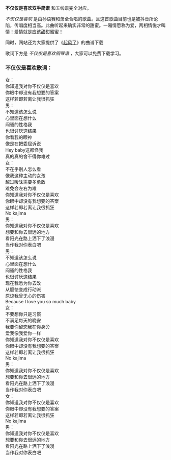 

**不仅仅是喜欢双手简谱** 和五线谱完全对应。

_不仅仅是喜欢_
是由孙语赛和萧全合唱的歌曲。且这首歌曲目前也是被抖音所沦陷，传唱度相当高。此曲听起来确实非常的甜蜜。一厢情愿称为爱，两相情悦才叫情！爱情就是应该甜甜蜜蜜！

同时，网站还为大家提供了《[起风了](Music-8941-起风了-ヤキモチ.html "起风了")》的曲谱下载

歌词下方是 _不仅仅是喜欢钢琴谱_ ，大家可以免费下载学习。

### 不仅仅是喜欢歌词：

女：  
你知道我对你不仅仅是喜欢  
你眼中却没有我想要的答案  
这样若即若离让我很抓狂  
男：  
不知道该怎么说  
心里面在想什么  
闷骚的性格我  
也很讨厌这结果  
你看我的眼神  
像是在把委屈诉说  
Hey baby这都怪我  
真的真的舍不得你难过  
女：  
不在乎别人怎么看  
像我这种主动的女孩  
越过暧昧需要多勇敢  
难免会左右为难  
你知道我对你不仅仅是喜欢  
你眼中却没有我想要的答案  
这样若即若离让我很抓狂  
No kajima  
男：  
你知道我对你不仅仅是喜欢  
想要和你去很远的地方  
看阳光在路上洒下了浪漫  
当作我对你表白吧  
男：  
不知道该怎么说  
心里面在想什么  
闷骚的性格我  
也很讨厌这结果  
现在我愿为你去改  
从胆怯变成行动派  
原谅我曾无心的伤害  
Because I love you so much baby  
女：  
不要想你只是习惯  
不满足每天的晚安  
我要你留恋我在你身旁  
爱我像我爱你一样  
你知道我对你不仅仅是喜欢  
你眼中却没有我想要的答案  
这样若即若离让我很抓狂  
No kajima  
男：  
你知道我对你不仅仅是喜欢  
想要和你去很远的地方  
看阳光在路上洒下了浪漫  
当作我对你表白吧  
女：  
你知道我对你不仅仅是喜欢  
你眼中却没有我想要的答案  
这样若即若离让我很抓狂  
No kajima  
男：  
你知道我对你不仅仅是喜欢  
想要和你去很远的地方  
看阳光在路上洒下了浪漫  
当作我对你表白吧

